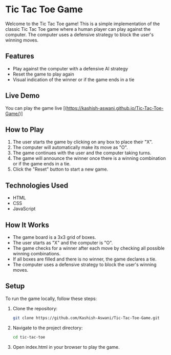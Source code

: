 # Tic Tac Toe Game

Welcome to the Tic Tac Toe game! This is a simple implementation of the classic Tic Tac Toe game where a human player can play against the computer. The computer uses a defensive strategy to block the user's winning moves.

## Features

- Play against the computer with a defensive AI strategy
- Reset the game to play again
- Visual indication of the winner or if the game ends in a tie

## Live Demo

You can play the game live [(https://kashish-aswani.github.io/Tic-Tac-Toe-Game/)]

## How to Play

1. The user starts the game by clicking on any box to place their "X".
2. The computer will automatically make its move as "O".
3. The game continues with the user and the computer taking turns.
4. The game will announce the winner once there is a winning combination or if the game ends in a tie.
5. Click the "Reset" button to start a new game.

## Technologies Used

- HTML
- CSS
- JavaScript

## How It Works

- The game board is a 3x3 grid of boxes.
- The user starts as "X" and the computer is "O".
- The game checks for a winner after each move by checking all possible winning combinations.
- If all boxes are filled and there is no winner, the game declares a tie.
- The computer uses a defensive strategy to block the user's winning moves.

## Setup

To run the game locally, follow these steps:

1. Clone the repository:
   ```bash
   git clone https://github.com/Kashish-Aswani/Tic-Tac-Toe-Game.git

2. Navigate to the project directory:
    ```bash
    cd tic-tac-toe
3. Open index.html in your browser to play the game.
